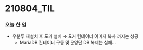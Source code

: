 # 210804_TIL

### 오늘 한 일

* 우분투 재설치 후 도커 설치 → 도커 컨테이너 이미지 복사 까지는 성공
  - MariaDB 컨테이너 구동 및 운영단 DB 복제는 실패...